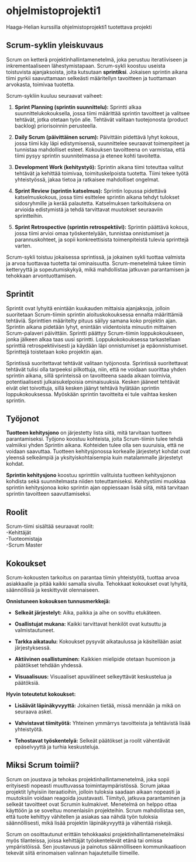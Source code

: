 # ohjelmistoprojekti1
Haaga-Helian kurssilla ohjelmistoprojekti1 tuotettava projekti

## Scrum-syklin yleiskuvaus

Scrum on ketterä projektinhallintamenetelmä, joka perustuu iteratiiviseen ja inkrementaaliseen lähestymistapaan. Scrum-sykli koostuu useista toistuvista ajanjaksoista, joita kutsutaan **sprintiksi**. Jokaisen sprintin aikana tiimi pyrkii saavuttamaan selkeästi määritellyn tavoitteen ja tuottamaan arvokasta, toimivaa tuotetta.

Scrum-sykliin kuuluu seuraavat vaiheet:

1. **Sprint Planning (sprintin suunnittelu):** Sprintti alkaa suunnittelukokouksella, jossa tiimi määrittää sprintin tavoitteet ja valitsee tehtävät, jotka otetaan työn alle. Tehtävät valitaan tuotejonosta (product backlog) priorisoinnin perusteella.

2. **Daily Scrum (päivittäinen scrum):** Päivittäin pidettävä lyhyt kokous, jossa tiimi käy läpi edistymisensä, suunnittelee seuraavat toimenpiteet ja tunnistaa mahdolliset esteet. Kokouksen tavoitteena on varmistaa, että tiimi pysyy sprintin suunnitelmassa ja etenee kohti tavoitetta.

3. **Development Work (kehitystyö):** Sprintin aikana tiimi toteuttaa valitut tehtävät ja kehittää toimivaa, toimituskelpoista tuotetta. Tiimi tekee työtä yhteistyössä, jakaa tietoa ja ratkaisee mahdolliset ongelmat.

4. **Sprint Review (sprintin katselmus):** Sprintin lopussa pidettävä katselmuskokous, jossa tiimi esittelee sprintin aikana tehdyt tulokset sidosryhmille ja kerää palautetta. Katselmuksen tarkoituksena on arvioida edistymistä ja tehdä tarvittavat muutokset seuraaviin sprintteihin.

5. **Sprint Retrospective (sprintin retrospektiivi):** Sprintin päättävä kokous, jossa tiimi arvioi omaa työskentelyään, tunnistaa onnistumiset ja parannuskohteet, ja sopii konkreettisista toimenpiteistä tulevia sprinttejä varten.

Scrum-sykli toistuu jokaisessa sprintissä, ja jokainen sykli tuottaa valmista ja arvoa tuottavaa tuotetta tai ominaisuutta. Scrum-menetelmä tukee tiimin ketteryyttä ja sopeutumiskykyä, mikä mahdollistaa jatkuvan parantamisen ja tehokkaan arvontuottamisen.


## Sprintit

Sprintit ovat lyhyitä enintään kuukauden mittaisia ajanjaksoja, jolloin suoritetaan Scrum-tiimin sprintin aloituskokouksessa ennalta määrittämiä tehtäviä. Sprinttien määritelty pituus säilyy samana koko projektin ajan. Sprintin aikana pidetään lyhyt, enintään viidentoista minuutin mittainen Scrum-palaveri päivittäin. Sprintti päättyy Scrum-tiimin loppukokoukseen, jonka jälkeen alkaa taas uusi sprintti. Loppukokokouksessa tarkastellaan sprinttiä retrospektiivisesti ja käydään läpi onnistumiset ja epäonnistumiset. Sprinttejä toistetaan koko projektin ajan. 

Sprintissä suoritettavat tehtävät valitaan työjonosta. Sprintissä suoritettavat tehtävät tulisi olla tarpeeksi pilkottuja, niin, että ne voidaan suorittaa yhden sprintin aikana, sillä sprinteissä on tavoitteena saada aikaan toimivia, potentiaalisesti julkaisukelpoisia ominaisuuksia. Kesken jääneet tehtävät eivät olet toivottuja, sillä kesken jäänyt tehtävä hylätään sprintin loppukokouksessa. Myöskään sprintin tavoitteita ei tule vaihtaa kesken sprintin. 

## Työjonot
**Tuotteen kehitysjono** on järjestetty lista siitä, mitä tarvitaan tuotteen parantamiseksi. Työjono koostuu kohteista, joita Scrum-tiimin tulee tehdä valmiiksi yhden Sprintin aikana. Kohteiden tulee olla sen suuruisia, että ne voidaan saavuttaa. Tuotteen kehitysjonossa korkealle järjestetyt kohdat ovat yleensä selkeämpiä ja yksityiskohtaisempia kuin matalammalle järjestetyt kohdat.

**Sprintin kehitysjono** koostuu sprinttiin valituista tuotteen kehitysjonon kohdista sekä suunnitelmasta niiden toteuttamiseksi. Kehitystiimi muokkaa sprintin kehitysjonoa koko sprintin ajan oppiessaan lisää siitä, mitä tarvitaan sprintin tavoitteen saavuttamiseksi.

## Roolit
Scrum-tiimi sisältää seuraavat roolit:<br>
-Kehittäjät<br>
-Tuoteomistaja<br>
-Scrum Master

## Kokoukset

Scrum-kokousten tarkoitus on parantaa tiimin yhteistyötä, tuottaa arvoa asiakkaalle ja pitää kaikki samalla sivulla. Tehokkaat kokoukset ovat lyhyitä, säännöllisiä ja keskittyvät olennaiseen.

**Onnistuneen kokouksen tunnusmerkkejä:**

*   **Selkeät järjestelyt:** Aika, paikka ja aihe on sovittu etukäteen.
    
*   **Osallistujat mukana:** Kaikki tarvittavat henkilöt ovat kutsuttu ja valmistautuneet.
    
*   **Tarkka aikataulu:** Kokoukset pysyvät aikataulussa ja käsitellään asiat järjestyksessä.
    
*   **Aktiivinen osallistuminen:** Kaikkien mielipide otetaan huomioon ja päätökset tehdään yhdessä.
    
*   **Visuaalisuus:** Visuaaliset apuvälineet selkeyttävät keskustelua ja päätöksiä.
    

**Hyvin toteutetut kokoukset:**

*   **Lisäävät läpinäkyvyyttä:** Jokainen tietää, missä mennään ja mikä on seuraava askel.
    
*   **Vahvistavat tiimityötä:** Yhteinen ymmärrys tavoitteista ja tehtävistä lisää yhteistyötä.
    
*   **Tehostavat työskentelyä:** Selkeät päätökset ja roolit vähentävät epäselvyyttä ja turhia keskusteluja.


## Miksi Scrum toimii?

Scrum on joustava ja tehokas projektinhallintamenetelmä, joka sopii erityisesti nopeasti muuttuvassa toimintaympäristössä. Scrum jakaa projektit lyhyisiin iteraatioihin, jolloin tuloksia saadaan aikaan nopeasti ja muutoksiin voidaan reagoida joustavasti. Tiimityö, jatkuva parantaminen ja selkeät tavoitteet ovat Scrumin kulmakivet. Menetelmä on helppo ottaa käyttöön ja se soveltuu monenlaisiin projekteihin. Scrum mahdollistaa sen, että tuote kehittyy vähitellen ja asiakas saa nähdä työn tuloksia säännöllisesti, mikä lisää projektin läpinäkyvyyttä ja vähentää riskejä.

Scrum on osoittautunut erittäin tehokkaaksi projektinhallintamenetelmäksi myös tilanteissa, joissa kehittäjät työskentelevät etänä tai omissa ympäristöissä. Sen joustavuus ja painotus säännölliseen kommunikaatioon tekevät siitä erinomaisen valinnan hajautetuille tiimeille.


